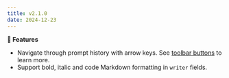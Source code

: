 ```yaml
---
title: v2.1.0
date: 2024-12-23
---
```


**🚀 Features**

- Navigate through prompt history with arrow keys. See [toolbar buttons](/docs/usage/toolbar-buttons) to learn more.
- Support bold, italic and code Markdown formatting in `writer` fields.
